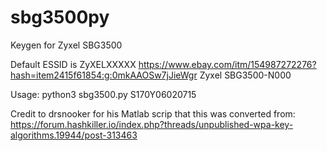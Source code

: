 # sbg3500py
Keygen for Zyxel SBG3500


Default ESSID is ZyXELXXXXX
https://www.ebay.com/itm/154987272276?hash=item2415f61854:g:0mkAAOSw7jJieWgr
Zyxel SBG3500-N000

Usage: python3 sbg3500.py S170Y06020715

Credit to drsnooker for his Matlab scrip that this was converted from: https://forum.hashkiller.io/index.php?threads/unpublished-wpa-key-algorithms.19944/post-313463
